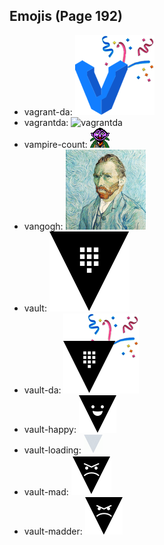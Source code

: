 
## Emojis (Page 192)

* vagrant-da: ![vagrant-da](output/vagrant-da.png)
* vagrantda: ![vagrantda](output/vagrantda)
* vampire-count: ![vampire-count](output/vampire-count.png)
* vangogh: ![vangogh](output/vangogh.png)
* vault: ![vault](output/vault.png)
* vault-da: ![vault-da](output/vault-da.png)
* vault-happy: ![vault-happy](output/vault-happy.png)
* vault-loading: ![vault-loading](output/vault-loading.gif)
* vault-mad: ![vault-mad](output/vault-mad.png)
* vault-madder: ![vault-madder](output/vault-madder.png)
